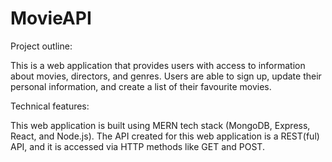# MovieAPI

Project outline:

This is a web application that provides users with access to information about movies, directors, and genres. Users are able to sign up, update their personal information, and create a list of their favourite movies.


Technical features:

This web application is built using MERN tech stack (MongoDB, Express, React, and Node.js). The API created for this web application is a REST(ful) API, and it is accessed via HTTP methods like GET and POST.



